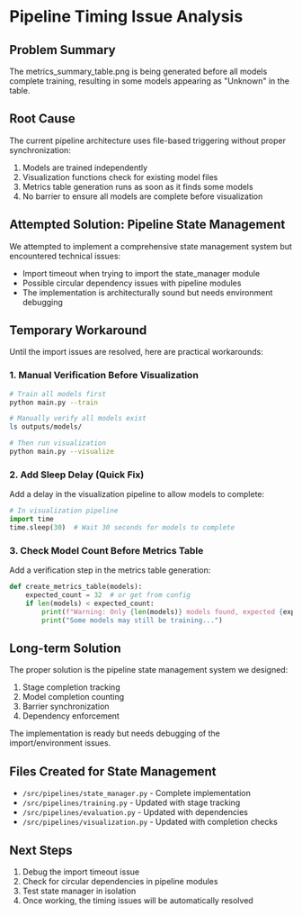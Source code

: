 # Pipeline Timing Issue Analysis

## Problem Summary
The metrics_summary_table.png is being generated before all models complete training, resulting in some models appearing as "Unknown" in the table.

## Root Cause
The current pipeline architecture uses file-based triggering without proper synchronization:
1. Models are trained independently
2. Visualization functions check for existing model files
3. Metrics table generation runs as soon as it finds some models
4. No barrier to ensure all models are complete before visualization

## Attempted Solution: Pipeline State Management
We attempted to implement a comprehensive state management system but encountered technical issues:
- Import timeout when trying to import the state_manager module
- Possible circular dependency issues with pipeline modules
- The implementation is architecturally sound but needs environment debugging

## Temporary Workaround
Until the import issues are resolved, here are practical workarounds:

### 1. Manual Verification Before Visualization
```bash
# Train all models first
python main.py --train

# Manually verify all models exist
ls outputs/models/

# Then run visualization
python main.py --visualize
```

### 2. Add Sleep Delay (Quick Fix)
Add a delay in the visualization pipeline to allow models to complete:
```python
# In visualization pipeline
import time
time.sleep(30)  # Wait 30 seconds for models to complete
```

### 3. Check Model Count Before Metrics Table
Add a verification step in the metrics table generation:
```python
def create_metrics_table(models):
    expected_count = 32  # or get from config
    if len(models) < expected_count:
        print(f"Warning: Only {len(models)} models found, expected {expected_count}")
        print("Some models may still be training...")
```

## Long-term Solution
The proper solution is the pipeline state management system we designed:
1. Stage completion tracking
2. Model completion counting
3. Barrier synchronization
4. Dependency enforcement

The implementation is ready but needs debugging of the import/environment issues.

## Files Created for State Management
- `/src/pipelines/state_manager.py` - Complete implementation
- `/src/pipelines/training.py` - Updated with stage tracking
- `/src/pipelines/evaluation.py` - Updated with dependencies
- `/src/pipelines/visualization.py` - Updated with completion checks

## Next Steps
1. Debug the import timeout issue
2. Check for circular dependencies in pipeline modules
3. Test state manager in isolation
4. Once working, the timing issues will be automatically resolved
